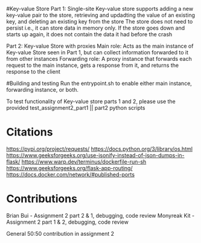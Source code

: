 #Key-value Store
Part 1: Single-site Key-value store
supports adding a new key-value pair to the store, retrieving and updadting the value of an existing key, and deleting an existing key from the store
The store does not need to persist i.e., it can store data in memory only. If the store goes down and starts up again, it does not contain the data it had before the crash

Part 2: Key-value Store with proxies
Main role: Acts as the main instance of Key-value Store seen in Part 1, but can collect information forwarded to it from other instances
Forwarding role: A proxy instance that forwards each request to the main instance, gets a response from it, and returns the response to the client

#Building and testing
Run the entrypoint.sh to enable either main instance, forwarding instance, or both.

To test functionality of Key-value store parts 1 and 2, please use the provided test_assignment2_part1 || part2 python scripts
# Citations
https://pypi.org/project/requests/
https://docs.python.org/3/library/os.html
https://www.geeksforgeeks.org/use-jsonify-instead-of-json-dumps-in-flask/
https://www.warp.dev/terminus/dockerfile-run-sh
https://www.geeksforgeeks.org/flask-app-routing/
https://docs.docker.com/network/#published-ports

# Contributions
Brian Bui - Assignment 2 part 2 & 1, debugging, code review 
Monyreak Kit - Assignment 2 part 1 & 2, debugging, code review

General 50:50 contribution in assignment 2

